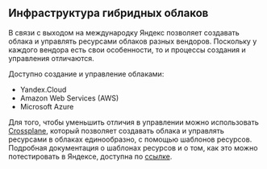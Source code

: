 ## Инфраструктура гибридных облаков

В связи с выходом на международку Яндекс позволяет создавать облака и управлять ресурсами облаков
разных вендоров. Поскольку у каждого вендора есть свои особенности, то и процессы создания и управления
отличаются.

Доступно создание и управление облаками:

* Yandex.Cloud
* Amazon Web Services (AWS)
* Microsoft Azure

Для того, чтобы уменьшить отличия в управлении можно использовать [Crossplane](https://crossplane.io/),
который позволяет создавать облака и управлять ресурсами в облаках единообразно, с помощью шаблонов ресурсов.
Подробная документация о шаблонах ресурсов и о том, как это можно потестировать в Яндексе,
доступна по [ссылке](https://a.yandex-team.ru/arc/trunk/arcadia/infra/kube).


